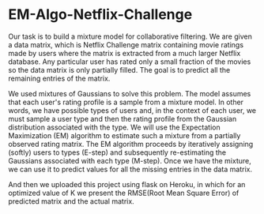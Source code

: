 # EM-Algo-Netflix-Challenge
Our task is to build a mixture model for collaborative filtering. We are given a data matrix, which is Netflix Challenge matrix containing movie ratings made by users where the matrix is extracted from a much larger Netflix database. Any particular user has rated only a small fraction of the movies so the data matrix is only partially filled. The goal is to predict all the remaining entries of the matrix.

We used mixtures of Gaussians to solve this problem. The model assumes that each user's rating profile is a sample from a mixture model. In other words, we have  possible types of users and, in the context of each user, we must sample a user type and then the rating profile from the Gaussian distribution associated with the type. We will use the Expectation Maximization (EM) algorithm to estimate such a mixture from a partially observed rating matrix. The EM algorithm proceeds by iteratively assigning (softly) users to types (E-step) and subsequently re-estimating the Gaussians associated with each type (M-step). Once we have the mixture, we can use it to predict values for all the missing entries in the data matrix.

And then we uploaded this project using flask on Heroku, in which for an optimized value of K we present the RMSE(Root Mean Square Error) of predicted matrix and the actual matrix.
